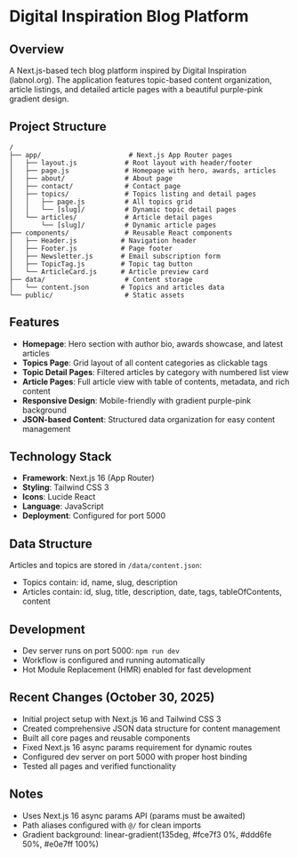 # Digital Inspiration Blog Platform

## Overview
A Next.js-based tech blog platform inspired by Digital Inspiration (labnol.org). The application features topic-based content organization, article listings, and detailed article pages with a beautiful purple-pink gradient design.

## Project Structure
```
/
├── app/                      # Next.js App Router pages
│   ├── layout.js            # Root layout with header/footer
│   ├── page.js              # Homepage with hero, awards, articles
│   ├── about/               # About page
│   ├── contact/             # Contact page
│   ├── topics/              # Topics listing and detail pages
│   │   ├── page.js          # All topics grid
│   │   └── [slug]/          # Dynamic topic detail pages
│   └── articles/            # Article detail pages
│       └── [slug]/          # Dynamic article pages
├── components/              # Reusable React components
│   ├── Header.js           # Navigation header
│   ├── Footer.js           # Page footer
│   ├── Newsletter.js       # Email subscription form
│   ├── TopicTag.js         # Topic tag button
│   └── ArticleCard.js      # Article preview card
├── data/                    # Content storage
│   └── content.json        # Topics and articles data
└── public/                  # Static assets
```

## Features
- **Homepage**: Hero section with author bio, awards showcase, and latest articles
- **Topics Page**: Grid layout of all content categories as clickable tags
- **Topic Detail Pages**: Filtered articles by category with numbered list view
- **Article Pages**: Full article view with table of contents, metadata, and rich content
- **Responsive Design**: Mobile-friendly with gradient purple-pink background
- **JSON-based Content**: Structured data organization for easy content management

## Technology Stack
- **Framework**: Next.js 16 (App Router)
- **Styling**: Tailwind CSS 3
- **Icons**: Lucide React
- **Language**: JavaScript
- **Deployment**: Configured for port 5000

## Data Structure
Articles and topics are stored in `/data/content.json`:
- Topics contain: id, name, slug, description
- Articles contain: id, slug, title, description, date, tags, tableOfContents, content

## Development
- Dev server runs on port 5000: `npm run dev`
- Workflow is configured and running automatically
- Hot Module Replacement (HMR) enabled for fast development

## Recent Changes (October 30, 2025)
- Initial project setup with Next.js 16 and Tailwind CSS 3
- Created comprehensive JSON data structure for content management
- Built all core pages and reusable components
- Fixed Next.js 16 async params requirement for dynamic routes
- Configured dev server on port 5000 with proper host binding
- Tested all pages and verified functionality

## Notes
- Uses Next.js 16 async params API (params must be awaited)
- Path aliases configured with `@/` for clean imports
- Gradient background: linear-gradient(135deg, #fce7f3 0%, #ddd6fe 50%, #e0e7ff 100%)
